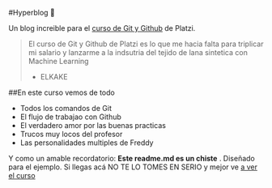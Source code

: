 #Hyperblog 💚

Un blog increible para el [curso de Git y Github](https://platzi.com/cursos/git-github/) de Platzi.

>El curso de Git y Github de Platzi es lo que me hacia falta para triplicar mi salario y lanzarme a la indsutria del tejido de lana sintetica con Machine Learning
> - ELKAKE

##En este curso vemos de todo
* Todos los comandos de Git
* El flujo de trabajao con Github
* El verdadero amor por las buenas practicas
* Trucos muy locos del profesor
* Las personalidades multiples de Freddy

Y como un amable recordatorio: **Este readme.md es un chiste** . Diseñado para el ejemplo. Si llegas acá NO TE LO TOMES EN SERIO y mejor ve [a ver el curso](https://platzi.com/cursos/git-github/)